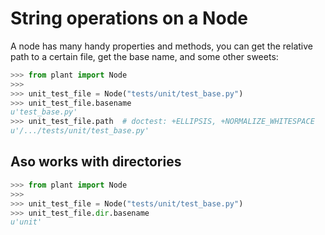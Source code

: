 # String operations on a Node


A node has many handy properties and methods, you can get the relative path to a certain file, get the base name, and some other sweets:

```python
>>> from plant import Node
>>>
>>> unit_test_file = Node("tests/unit/test_base.py")
>>> unit_test_file.basename
u'test_base.py'
>>> unit_test_file.path  # doctest: +ELLIPSIS, +NORMALIZE_WHITESPACE
u'/.../tests/unit/test_base.py'
```


## Aso works with directories

```python
>>> from plant import Node
>>>
>>> unit_test_file = Node("tests/unit/test_base.py")
>>> unit_test_file.dir.basename
u'unit'
```
